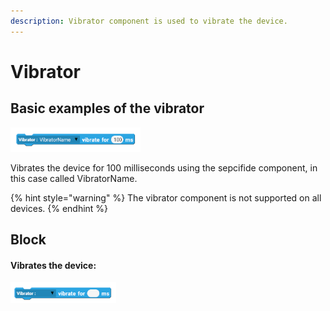 ```yaml
---
description: Vibrator component is used to vibrate the device.
---
```


# Vibrator

## Basic examples of the vibrator

![](../.gitbook/assets/image%20%2824%29.png)

Vibrates the device for 100 milliseconds using the sepcifide component, in this case called VibratorName.

{% hint style="warning" %}
The vibrator component is not supported on all devices.
{% endhint %}

## Block

#### Vibrates the device:

![Vibrates the device for the specified amount of time in milliseconds.](../.gitbook/assets/image%20%2825%29.png)





